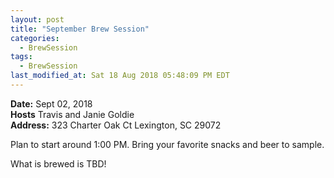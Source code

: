 ```yaml
---
layout: post
title: "September Brew Session"
categories:
  - BrewSession
tags:
  - BrewSession
last_modified_at: Sat 18 Aug 2018 05:48:09 PM EDT
---
```

**Date:** Sept 02, 2018                             <br>
**Hosts** Travis and Janie Goldie                   <br>
**Address:** 323 Charter Oak Ct Lexington, SC 29072 <br>

Plan to start around 1:00 PM. Bring your favorite snacks and beer to sample.

What is brewed is TBD!


